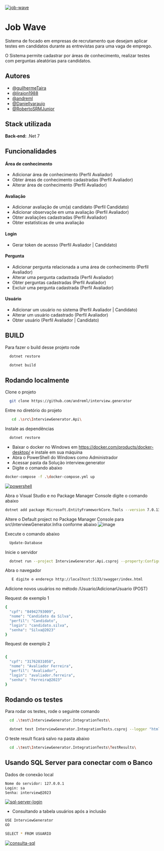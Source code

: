
<a href='https://postimages.org/' target='_blank'><img src='https://i.postimg.cc/4d4n1BPd/job-wave.jpg' border='0' alt='job-wave'/></a>


# Job Wave

Sistema de focado em empresas de recrutamento que desejam aplicar testes em candidatos durante as entrevistas para uma vaga de emprego.

O Sistema permite cadastrar por áreas de conhecimento, realizar testes com perguntas aleatórias para candidatos.


## Autores

- [@guilhermeTaira](https://github.com/guilhermeTaira)
- [@lirajon1988](https://github.com/lirajon1988)
- [@andreml](https://github.com/andreml)
- [@Daniellyaraujo](https://github.com/Daniellyaraujo)
- [@RobertoSRMJunior](https://github.com/RobertoSRMJunior)


## Stack utilizada

**Back-end:** .Net 7 


## Funcionalidades

#### Área de conhecimento
 - Adicionar área de conhecimento (Perfil Avaliador)
 - Obter áreas de conhecimento cadastradas (Perfil Avaliador)
 - Alterar área de conhecimento (Perfil Avaliador)

#### Avaliação	
- Adicionar avaliação de um(a) candidato (Perfil Candidato)
- Adicionar observaçõe em uma avaliação (Perfil Avaliador)
- Obter avaliações cadastradas (Perfil Avaliador)
- Obter estatísticas de uma avaliação

#### Login
 - Gerar token de acesso (Perfil Avaliador | Candidato)

#### Pergunta	
- Adicionar pergunta relacionada a uma área de conhecimento (Perfil Avaliador)
- Alterar uma pergunta cadastrada (Perfil Avaliador)
- Obter perguntas cadastradas (Perfil Avaliador)
- Excluir uma pergunta cadastrada (Perfil Avaliador)

#### Usuário	
- Adicionar um usuário no sistema (Perfil Avaliador | Candidato)
- Alterar um usuário cadastrado (Perfil Avaliador)
- Obter usuário (Perfil Avaliador | Candidato)
## BUILD

Para fazer o build desse projeto rode

```bash
  dotnet restore
```

```bash
  dotnet build
```

## Rodando localmente

Clone o projeto

```bash
  git clone https://github.com/andreml/interview.generator
```

Entre no diretório do projeto

```bash
   cd .\src\InterviewGenerator.Api\
```

Instale as dependências

```bash
  dotnet restore
```
- Baixar o docker no Windows em https://docker.com/products/docker-desktop/ e instale em sua máquina
- Abra o PowerShell do Windows como Administrador
- Acessar pasta da Solução interview.generator
- Digite o comando abaixo 

```bash
docker-compose -f .\docker-compose.yml up
```
<a href='https://postimages.org/' target='_blank'><img src='https://i.postimg.cc/MZvtJFyB/powershell.png' border='0' alt='powershell'/></a><br />

Abra o Visual Studio e no Package Manager Console digite o comando abaixo
```bash
dotnet add package Microsoft.EntityFrameworkCore.Tools --version 7.0.13
```

Altere o Default project no Package Manager Console para src\InterviewGenerator.Infra conforme abaixo
![image](https://github.com/andreml/interview.generator/assets/18474627/1a235e4d-2ffb-445b-b46e-28173933d6dd)

Execute o comando abaixo

```bash
  Update-Database
```

Inicie o servidor

```bash
  dotnet run --project InterviewGenerator.Api.csproj --property:Configuration=Release
```

Abra o navegador

```bash
   E digite o endereço http://localhost:5133/swagger/index.html
```

Adicione novos usuários no método /Usuario/AdicionarUsuario (POST)

Request de exemplo 1
```bash
{
  "cpf": "84942793009",
  "nome": "Candidato da Silva",
  "perfil": "Candidato",
  "login": "candidato.silva",
  "senha": "Silva@2023"
}
```
Request de exemplo 2
```bash

{
  "cpf": "31762831058",
  "nome": "Avaliador Ferreira",
  "perfil": "Avaliador",
  "login": "avaliador.ferreira",
  "senha": "Ferreira@2023"
}
```

## Rodando os testes

Para rodar os testes, rode o seguinte comando

```bash
  cd .\test\InterviewGenerator.IntegrationTests\
```

```bash
  dotnet test InterviewGenerator.IntegrationTests.csproj --logger "html;logfilename=testResults.html"
```

O teste result ficará salvo na pasta abaixo

```bash
  cd .\test\InterviewGenerator.IntegrationTests\TestResults\
```
 
 ## Usando SQL Server para conectar com o Banco

Dados de conexão local
```bash
Nome do servidor: 127.0.0.1
Login: sa
Senha: interview@2023
```
 <a href='https://postimages.org/' target='_blank'><img src='https://i.postimg.cc/7YpqndNn/sql-server-login.png' border='0' alt='sql-server-login'/></a>

 - Consultando a tabela usuários após a inclusão
```bash
USE InterviewGenerator
GO

SELECT * FROM USUARIO
```

<a href='https://postimages.org/' target='_blank'><img src='https://i.postimg.cc/9fyPQ6L8/consulta-sql.png' border='0' alt='consulta-sql'/></a>
